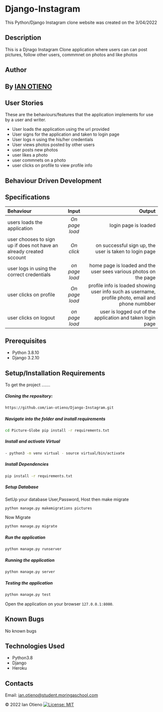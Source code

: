 # Django-Instagram
This Python/Django Instagram clone website was created on the 3/04/2022

## Description
 This is a Djnago Instagram Clone application where users can can post pictures, follow other users, commmnet on photos and like photos
 
 ## Author
## By **[IAN OTIENO](https://github.com/ian-otieno)**

## User Stories
These are the behaviours/features that the application implements for use by a user and writer.

* User loads the application using the url provided
* User signs for the application and taken to login page
* User logs n using the his/her credentials
* User views photos posted by other users
* user posts new  photos
* user likes a photo
* user commnets on a photo
* user clicks on profile to view profile info



## Behaviour Driven Development
## Specifications
| Behaviour | Input | Output |
| :---------------- | :---------------: | ------------------: |
| users loads the application | *On page load* | login page is loaded |
| user chooses to sign up if does not have an already created sccount | *On  click* | on successful sign up, the user is taken to login page|
| user logs in using the correct credentials | *on page load* | home page is loaded and the user sees various photos on the page |
| user clicks on profile| *On page load* | profile info is loaded showing user info such as username, profile photo, email and phone numbber |
| user clicks on logout  | *on page load* | user is logged out of the application and taken login page |



## Prerequisites
* Python 3.8.10
* Django 3.2.10

## Setup/Installation Requirements
To get the project .......  
  
##### Cloning the repository:  
 ```bash 
 https://github.com/ian-otieno/Django-Instagram.git 
```
##### Navigate into the folder and install requirements  
 ```bash 
cd Picture-Globe pip install -r requirements.txt 
```
##### Install and activate Virtual  
 ```bash 
- python3 -m venv virtual - source virtual/bin/activate  
```  
##### Install Dependencies  
 ```bash 
 pip install -r requirements.txt 
```  
 ##### Setup Database  
  SetUp your database User,Password, Host then make migrate  
 ```bash 
python manage.py makemigrations pictures 
 ``` 
 Now Migrate  
 ```bash 
 python manage.py migrate 
```
##### Run the application  
 ```bash 
 python manage.py runserver 
``` 
##### Running the application  
 ```bash 
 python manage.py server 
```
##### Testing the application  
 ```bash 
 python manage.py test 
```
Open the application on your browser `127.0.0.1:8000`.  
  
  
## Known Bugs

No known bugs

## Technologies Used
- Python3.8
- Django
- Heroku

## Contacts
Email: ian.otieno@student.moringaschool.com

 &#169; 2022 Ian Otieno
[![License: MIT](https://img.shields.io/badge/License-MIT-yellow.svg)](https://opensource.org/licenses/MIT)
